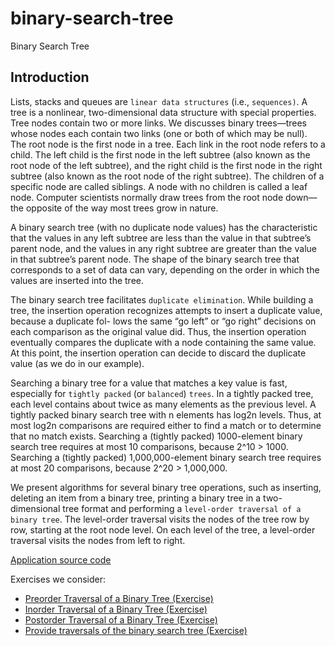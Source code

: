 # binary-search-tree
Binary Search Tree


## Introduction

Lists, stacks and queues are `linear data structures` (i.e., `sequences)`. A tree is a nonlinear, two-dimensional data 
 structure with special properties. Tree nodes contain two or more links. We discusses binary trees—trees whose nodes 
 each contain two links (one or both of which may be null). The root node is the first node in a tree. Each link in the 
 root node refers to a child. The left child is the first node in the left subtree (also known as the root node of the 
 left subtree), and the right child is the first node in the right subtree (also known as the root node of the right 
 subtree). The children of a specific node are called siblings. A node with no children is called a leaf node. 
 Computer scientists normally draw trees from the root node down—the opposite of the way most trees grow in nature.
 
A binary search tree (with no duplicate node values) has the characteristic that the values in any left subtree are 
 less than the value in that subtree’s parent node, and the values in any right subtree are greater than the value in 
 that subtree’s parent node. The shape of the binary search tree that corresponds to a set of data can vary, depending 
 on the order in which the values are inserted into the tree.

The binary search tree facilitates `duplicate elimination`. While building a tree, the insertion operation recognizes 
 attempts to insert a duplicate value, because a duplicate fol- lows the same “go left” or “go right” decisions on each
 comparison as the original value did. Thus, the insertion operation eventually compares the duplicate with a node 
 containing the same value. At this point, the insertion operation can decide to discard the duplicate value (as we do
 in our example).
 
Searching a binary tree for a value that matches a key value is fast, especially for `tightly packed` (or `balanced`) 
 `trees`. In a tightly packed tree, each level contains about twice as many elements as the previous level. A tightly 
 packed binary search tree with n elements has log2n levels. Thus, at most log2n comparisons are required either to 
 find a match or to determine that no match exists. Searching a (tightly packed) 1000-element binary search tree 
 requires at most 10 comparisons, because 2^10 > 1000. Searching a (tightly packed) 1,000,000-element binary search tree
 requires at most 20 comparisons, because 2^20 > 1,000,000.
 
We present algorithms for several binary tree operations, such as inserting, deleting an item from a binary tree, 
 printing a binary tree in a two-dimensional tree format and performing a `level-order traversal of a binary tree`. The 
 level-order traversal visits the nodes of the tree row by row, starting at the root node level. On each level of the 
 tree, a level-order traversal visits the nodes from left to right.
 
[Application source code]()


Exercises we consider:
* [Preorder Traversal of a Binary Tree (Exercise)](https://github.com/AlbertHambardzumyan/binary-search-tree/blob/master/src/preorder_traversal/PREORDER_TRAVERSAL.md)
* [Inorder Traversal of a Binary Tree (Exercise)](https://github.com/AlbertHambardzumyan/binary-search-tree/blob/master/src/inorder_traversal/INORDER_TRAVERSAL.md)
* [Postorder Traversal of a Binary Tree (Exercise)](https://github.com/AlbertHambardzumyan/binary-search-tree/blob/master/src/postorder_traversal/POSTORDER_TRAVERSAL.md)
* [Provide traversals of the binary search tree (Exercise)]()
